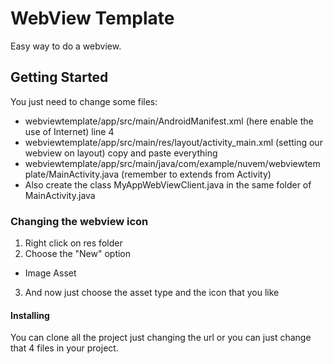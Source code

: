 # WebView Template

Easy way to do a webview.

## Getting Started

You just need to change some files:
* webviewtemplate/app/src/main/AndroidManifest.xml (here enable the use of Internet) line 4  
* webviewtemplate/app/src/main/res/layout/activity_main.xml (setting our webview on layout) copy and paste everything
* webviewtemplate/app/src/main/java/com/example/nuvem/webviewtemplate/MainActivity.java  (remember to extends from Activity)
* Also create the class MyAppWebViewClient.java in the same folder of MainActivity.java

### Changing the webview icon
1. Right click on res folder
2. Choose the "New" option
  * Image Asset
3. And now just choose the asset type and the icon that you like

#### Installing

You can clone all the project just changing the url or you can just change that 4 files in your project.

